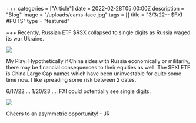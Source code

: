 +++
categories = ["Article"]
date = 2022-02-28T05:00:00Z
description = "Blog"
image = "/uploads/cams-face.jpg"
tags = []
title = "3/3/22-- $FXI #PUTS"
type = "featured"

+++
Recently, Russian ETF $RSX collapsed to single digits as Russia waged its war Ukraine.

![](/uploads/screen-shot-2022-03-03-at-12-38-20-pm.png)

My Play: Hypothetically if China sides with Russia economically or militarily, there may be financial consequences to their equities as well. The $FXI ETF is China Large Cap names which have been uninvestable for quite some time now. I like spreading some risk between 2 dates.

6/17/22 ... 1/20/23 .... FXI could potentially see single digits.

![](/uploads/screen-shot-2022-03-03-at-12-37-11-pm.png)

Cheers to an asymmetric opportunity! - JR